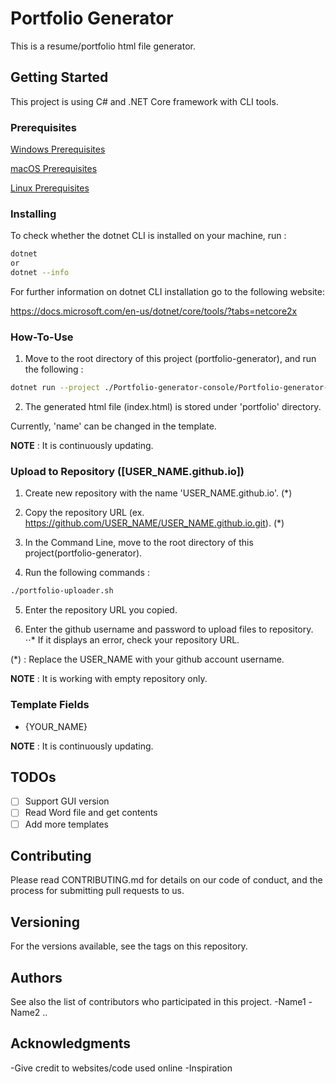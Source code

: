 ﻿# Portfolio Generator

This is a resume/portfolio html file generator.

## Getting Started

This project is using C# and .NET Core framework with CLI tools.

### Prerequisites

[Windows Prerequisites](https://docs.microsoft.com/en-us/dotnet/core/windows-prerequisites?tabs=netcore21)

[macOS Prerequisites](https://docs.microsoft.com/en-us/dotnet/core/macos-prerequisites?tabs=netcore2x)

[Linux Prerequisites](https://docs.microsoft.com/en-us/dotnet/core/linux-prerequisites?tabs=netcore2x)

### Installing
To check whether the dotnet CLI is installed on your machine, run :

```bash
dotnet
or
dotnet --info
```

For further information on dotnet CLI installation go to the following website:

https://docs.microsoft.com/en-us/dotnet/core/tools/?tabs=netcore2x


### How-To-Use

1. Move to the root directory of this project (portfolio-generator), and run the following :

```bash
dotnet run --project ./Portfolio-generator-console/Portfolio-generator-console.csproj
```

2. The generated html file (index.html) is stored under 'portfolio' directory.

Currently, 'name' can be changed in the template.

**NOTE** : It is continuously updating.

### Upload to Repository ([USER_NAME.github.io])

1. Create new repository with the name 'USER_NAME.github.io'. (\*)

2. Copy the repository URL (ex. https://github.com/USER_NAME/USER_NAME.github.io.git). (\*)

3. In the Command Line, move to the root directory of this project(portfolio-generator).

4. Run the following commands :

```bash
./portfolio-uploader.sh
```

5. Enter the repository URL you copied.

6. Enter the github username and password to upload files to repository.
   ⋅⋅\* If it displays an error, check your repository URL.

(\*) : Replace the USER_NAME with your github account username.

**NOTE** : It is working with empty repository only.

### Template Fields

- {YOUR_NAME}

**NOTE** : It is continuously updating.

## TODOs

- [ ] Support GUI version
- [ ] Read Word file and get contents
- [ ] Add more templates

## Contributing
Please read CONTRIBUTING.md for details on our code of conduct, and the process for submitting pull requests to us.

## Versioning
For the versions available, see the tags on this repository.

## Authors
See also the list of contributors who participated in this project.
-Name1
-Name2 .. 
## Acknowledgments
-Give credit to websites/code used online
-Inspiration
